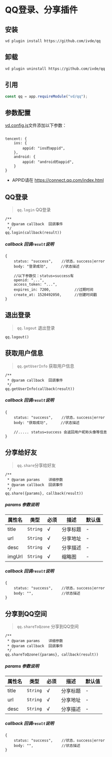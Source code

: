# QQ登录、分享插件

## 安装

```shell script
vd plugin install https://github.com/ivde/qq
```

## 卸载

```shell script
vd plugin uninstall https://github.com/ivde/qq
```

## 引用

```js
const qq = app.requireModule("vd/qq");
```

## 参数配置


[vd.config.js](https://vd.app/guide/config.html)文件添加以下参数：

```

tencent: {
    ios: {
        appid: "ios的appid",
    },
    android: {
        appid: "android的appid",
    }
}

```

* APPID请在 https://connect.qq.com/index.html


## QQ登录

> `qq.login` QQ登录

```
/**
 * @param callback  回调事件
 */
qq.login(callback(result))

```

##### callback 回调`result`说明

```
{
    status: "success",    //状态，success|error
    body: "登录成功",      //状态描述
    
    //以下参数仅：status=success有
    openid: "...",      
    access_token: "...",
    expires_in: 7200,           //过期时间
    create_at: 1520492050,      //创建时间戳
}

```

## 退出登录

> `qq.logout` 退出登录

```
qq.logout()

```

## 获取用户信息

> `qq.getUserInfo` 获取用户信息

```
/**
 * @param callback  回调事件
 */
qq.getUserInfo(callback(result))

```

##### callback 回调`result`说明

```
{
    status: "success",    //状态，success|error
    body: "获取成功",      //状态描述
    
    //..... status=success 会返回用户昵称头像等信息
}

```

## 分享给好友

> `qq.share`分享给好友

```
/**
 * @param params    详细参数
 * @param callback  回调事件
 */
qq.share({params}, callback(result))

```

##### params 参数说明

| 属性名 | 类型 | 必须 | 描述 | 默认值 |
| --- | --- | --- | --- | --- |
| title | `String` | √ | 分享标题 | - |
| url | `String` | √ | 分享地址 | - |
| desc | `String` | √ | 分享描述 | - |
| imgUrl | `String` | √ | 缩略图 | - |


##### callback 回调`result`说明

```
{
    status: "success",    //状态，success|error
    body: "",             //状态描述
}

```

## 分享到QQ空间

> `qq.shareToQzone` 分享到QQ空间

```
/**
 * @param params    详细参数
 * @param callback  回调事件
 */
qq.shareToQzone({params}, callback(result))

```

##### params 参数说明

| 属性名 | 类型 | 必须 | 描述 | 默认值 |
| --- | --- | --- | --- | --- |
| title | `String` | √ | 分享标题 | - |
| url | `String` | √ | 分享地址 | - |
| desc | `String` | √ | 分享描述 | - |


##### callback 回调`result`说明

```
{
    status: "success",    //状态，success|error
    body: "",             //状态描述
}

```
